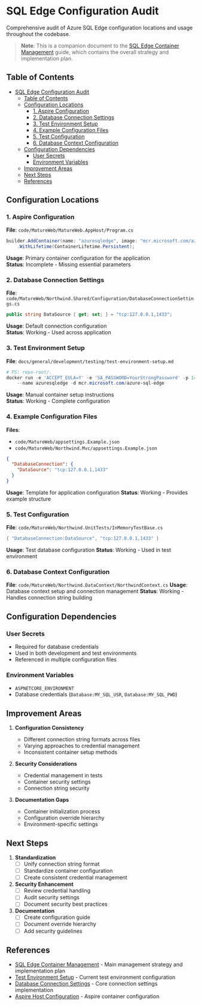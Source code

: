 # SQL Edge Configuration Audit

Comprehensive audit of Azure SQL Edge configuration locations and usage throughout the codebase.

> **Note**: This is a companion document to the [SQL Edge Container Management](./sql-edge-container-management.md)
> guide, which contains the overall strategy and implementation plan.

## Table of Contents
- [SQL Edge Configuration Audit](#sql-edge-configuration-audit)
  - [Table of Contents](#table-of-contents)
  - [Configuration Locations](#configuration-locations)
    - [1. Aspire Configuration](#1-aspire-configuration)
    - [2. Database Connection Settings](#2-database-connection-settings)
    - [3. Test Environment Setup](#3-test-environment-setup)
    - [4. Example Configuration Files](#4-example-configuration-files)
    - [5. Test Configuration](#5-test-configuration)
    - [6. Database Context Configuration](#6-database-context-configuration)
  - [Configuration Dependencies](#configuration-dependencies)
    - [User Secrets](#user-secrets)
    - [Environment Variables](#environment-variables)
  - [Improvement Areas](#improvement-areas)
  - [Next Steps](#next-steps)
  - [References](#references)

## Configuration Locations

### 1. Aspire Configuration
**File**: `code/MatureWeb/MatureWeb.AppHost/Program.cs`
```csharp
builder.AddContainer(name: "azuresqledge", image: "mcr.microsoft.com/azure-sql-edge")
    .WithLifetime(ContainerLifetime.Persistent);
```
**Usage**: Primary container configuration for the application  
**Status**: Incomplete - Missing essential parameters

### 2. Database Connection Settings
**File**: `code/MatureWeb/Northwind.Shared/Configuration/DatabaseConnectionSettings.cs`
```csharp
public string DataSource { get; set; } = "tcp:127.0.0.1,1433";
```
**Usage**: Default connection configuration  
**Status**: Working - Used across application

### 3. Test Environment Setup
**File**: `docs/general/development/testing/test-environment-setup.md`
```powershell
# PS: repo-root/.
docker run -e 'ACCEPT_EULA=Y' -e 'SA_PASSWORD=YourStrongPassword' -p 1433:1433 `
    --name azuresqledge -d mcr.microsoft.com/azure-sql-edge
```
**Usage**: Manual container setup instructions  
**Status**: Working - Complete configuration

### 4. Example Configuration Files
**Files**:
- `code/MatureWeb/appsettings.Example.json`
- `code/MatureWeb/Northwind.Mvc/appsettings.Example.json`
```json
{
  "DatabaseConnection": {
    "DataSource": "tcp:127.0.0.1,1433"
  }
}
```
**Usage**: Template for application configuration
**Status**: Working - Provides example structure

### 5. Test Configuration
**File**: `code/MatureWeb/Northwind.UnitTests/InMemoryTestBase.cs`
```csharp
{ "DatabaseConnection:DataSource", "tcp:127.0.0.1,1433" }
```
**Usage**: Test database configuration
**Status**: Working - Used in test environment

### 6. Database Context Configuration
**File**: `code/MatureWeb/Northwind.DataContext/NorthwindContext.cs`
**Usage**: Database context setup and connection management
**Status**: Working - Handles connection string building

## Configuration Dependencies

### User Secrets
- Required for database credentials
- Used in both development and test environments
- Referenced in multiple configuration files

### Environment Variables
- `ASPNETCORE_ENVIRONMENT`
- Database credentials (`Database:MY_SQL_USR`, `Database:MY_SQL_PWD`)

## Improvement Areas

1. **Configuration Consistency**
   - Different connection string formats across files
   - Varying approaches to credential management
   - Inconsistent container setup methods

2. **Security Considerations**
   - Credential management in tests
   - Container security settings
   - Connection string security

3. **Documentation Gaps**
   - Container initialization process
   - Configuration override hierarchy
   - Environment-specific settings

## Next Steps

1. **Standardization**
   - [ ] Unify connection string format
   - [ ] Standardize container configuration
   - [ ] Create consistent credential management

2. **Security Enhancement**
   - [ ] Review credential handling
   - [ ] Audit security settings
   - [ ] Document security best practices

3. **Documentation**
   - [ ] Create configuration guide
   - [ ] Document override hierarchy
   - [ ] Add security guidelines

## References

- [SQL Edge Container Management](./sql-edge-container-management.md) - Main management strategy and implementation plan
- [Test Environment Setup](./testing/test-environment-setup.md) - Current test environment configuration
- [Database Connection Settings](../../code/MatureWeb/Northwind.Shared/Configuration/DatabaseConnectionSettings.cs) - Core connection settings implementation
- [Aspire Host Configuration](../../code/MatureWeb/MatureWeb.AppHost/Program.cs) - Aspire container configuration